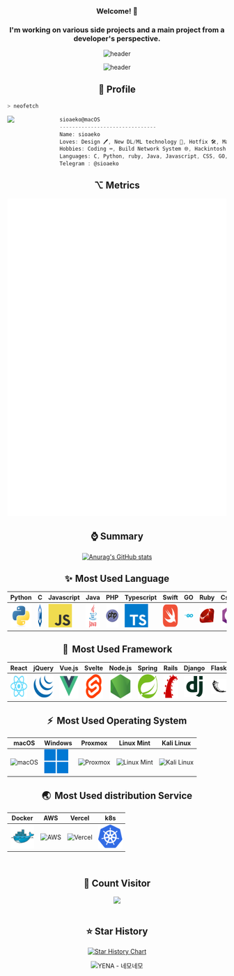 <h3 align="center">Welcome! 👋</div>
<h3 align="center">I'm working on various side projects and a main project from a developer's perspective.</h3>



<div align="center">
 
![header](https://komarev.com/ghpvc/?username=sioaeko&color=brightgreen&style=for-the-badge)

</div>



<div align="center">
 
![header](https://capsule-render.vercel.app/api?type=venom&color=gradient&height=200&section=header&text=%20&fontSize=60&fontColor=d6ace6)    

</div>


<h2 align="center">🪪 Profile</h2>

```zsh
> neofetch
```

<img align="left" src="https://github.com/user-attachments/assets/ab3da2ba-5832-4839-9a49-2ff98e9f8ff5" width="120px"/> 

```csharp
sioaeko@macOS
-------------------------------
Name: sioaeko
Loves: Design 🖊️, New DL/ML technology 🚀, Hotfix 🛠️, Mac 🖥️, AI Deeplearning
Hobbies: Coding ⌨️, Build Network System 🌐, Hackintosh 🖥️, Learning about new language 🌏
Languages: C, Python, ruby, Java, Javascript, CSS, GO, PHP, Coffeescript/Typescript, Markdown(md), Swift
Telegram : @sioaeko
```




<h2 align="center">⌥ Metrics</h2>


<p align="center"><img src="/github-metrics.svg" alt="Metrics" width="520"></p>
 
 

<h2 align="center">⌚️ Summary</h2>
<div align="center">
 
[![Anurag's GitHub stats](https://github-readme-stats.vercel.app/api?username=sioaeko)](https://github.com/anuraghazra/github-readme-stats)

</div>

<h2 align="center">✨  Most Used Language </h2>
<div align="center">
 
| Python | C | Javascript | Java | PHP | Typescript | Swift | GO | Ruby | Csharp | Rust
|----------|----------|----------|-------|-------|-------|----------|----------|----------|----------|-----------|
|  <img src="https://github.com/devicons/devicon/blob/master/icons/python/python-original.svg" title="Python"  alt="Python" width="55" height="55"/> |  <img src="https://github.com/devicons/devicon/blob/master/icons/c/c-original.svg" title="C"  alt="C" width="55" height="55"/> |  <img src="https://github.com/devicons/devicon/blob/master/icons/javascript/javascript-original.svg" title="JavaScript" alt="JavaScript" width="55" height="55"/> | <img src="https://github.com/devicons/devicon/blob/master/icons/java/java-original-wordmark.svg" title="Java" alt="Java" width="55" height="55"/> | <img src="https://github.com/devicons/devicon/blob/master/icons/php/php-original.svg" title="PHP" alt="PHP" width="55" height="55"/> | <img src="https://github.com/devicons/devicon/blob/master/icons/typescript/typescript-original.svg" title="Typescript" alt="Typescript" width="55" height="55"/> | <img src="https://github.com/devicons/devicon/blob/master/icons/swift/swift-original.svg" title="Swift" alt="Swift" width="55" height="55"/> | <img src="https://github.com/devicons/devicon/blob/master/icons/go/go-original-wordmark.svg" title="Go" alt="Go" width="55"> | <img src="https://github.com/devicons/devicon/blob/master/icons/ruby/ruby-original.svg" title="Ruby" alt="Ruby" width="55"> | <img src="https://github.com/devicons/devicon/blob/master/icons/csharp/csharp-original.svg" title="CSharp" alt="Csharp" width="55"> |  <img src="https://github.com/devicons/devicon/blob/master/icons/rust/rust-original.svg" title="Rust" alt="Rust" width="55"> |
</div>

<h2 align="center"> 🌟   Most Used Framework </h2>
<div align="center">

| React | jQuery | Vue.js | Svelte | Node.js | Spring | Rails | Django | Flask | Next.js | Express | Selenium
|----------|----------|----------|-------|----------|----------|----------|----------|----------|----------|----------|-------|
|  <img src="https://github.com/devicons/devicon/blob/master/icons/react/react-original.svg" title="React"  alt="React" width="55" height="55"/> |  <img src="https://github.com/devicons/devicon/blob/master/icons/jquery/jquery-original.svg" title="jQuery"  alt="jQuery" width="55" height="55"/> |  <img src="https://github.com/devicons/devicon/blob/master/icons/vuejs/vuejs-original.svg" title="Vue.js" alt="Vue.js" width="55" height="55"/> | <img src="https://github.com/devicons/devicon/blob/master/icons/svelte/svelte-original.svg" title="svelte" alt="svelte" width="55" height="55"/> | <img src="https://github.com/devicons/devicon/blob/master/icons/nodejs/nodejs-original.svg" title="node.js" alt="node.js" width="55" height="55"/> | <img src="https://github.com/devicons/devicon/blob/master/icons/spring/spring-original.svg" title="Spring" alt="Spring" width="55" height="55"/> | <img src="https://github.com/devicons/devicon/blob/master/icons/rails/rails-plain.svg" title="rails" alt="rails" width="55" height="55"/> | <img src="https://github.com/devicons/devicon/blob/master/icons/django/django-plain.svg" title="dj" alt="dj" width="55"> | <img src="https://github.com/devicons/devicon/blob/master/icons/flask/flask-original.svg" title="flask" alt="flask" width="55"> | <img src="https://github.com/devicons/devicon/blob/master/icons/nextjs/nextjs-original.svg" title="next.js" alt="next.js" width="55"> | <img src="https://github.com/devicons/devicon/blob/master/icons/express/express-original.svg" title="express" alt="express" width="55"> | <img src="https://github.com/devicons/devicon/blob/master/icons/selenium/selenium-original.svg" title="selenium" alt="selenium" width="55"> | 
</div>



<h2 align="center">⚡   Most Used Operating System </h2>
<div align="center">

| macOS | Windows | Proxmox | Linux Mint | Kali Linux
|----------|----------|----------|-------|----------|
|  <img src="https://upload.wikimedia.org/wikipedia/commons/thumb/3/30/MacOS_logo.svg/1200px-MacOS_logo.svg.png" title="macOS"  alt="macOS" width="55" height="55"/> |  <img src="https://github.com/devicons/devicon/blob/master/icons/windows11/windows11-original.svg" title="Windows"  alt="Windows" width="55" height="55"/> |  <img src="https://camo.githubusercontent.com/cb6c50486cf76c4a9a9a4c7811f8bf97f59f7512d11119a386021086997cae0e/68747470733a2f2f7777772e70726f786d6f782e636f6d2f696d616765732f70726f786d6f782f50726f786d6f785f73796d626f6c5f7374616e646172645f6865782e706e67" title="Proxmox" alt="Proxmox" width="55" height="55"/> | <img src="https://encrypted-tbn0.gstatic.com/images?q=tbn:ANd9GcSScaDnMUXpqVogo_sPTz7_a_pftGWFNNSo-A&s" title="Linux Mint" alt="Linux Mint" width="55" height="55"/> | <img src="https://upload.wikimedia.org/wikipedia/commons/thumb/2/2b/Kali-dragon-icon.svg/1200px-Kali-dragon-icon.svg.png" title="Kali Linux" alt="Kali Linux" width="55" height="55"/> |
</div>


<h2 align="center">🌏   Most Used distribution Service </h2>
<div align="center">

| Docker | AWS | Vercel | k8s
|----------|----------|----------|-------|
|  <img src="https://github.com/devicons/devicon/blob/master/icons/docker/docker-original.svg" title="Docker"  alt="Docker" width="55" height="55"/> |  <img src="https://uxwing.com/wp-content/themes/uxwing/download/brands-and-social-media/aws-icon.png" title="AWS"  alt="AWS" width="55" height="55"/> |  <img src="https://www.svgrepo.com/show/327408/logo-vercel.svg" title="Vercel" alt="Vercel" width="55" height="55"/> | <img src="https://github.com/devicons/devicon/blob/master/icons/kubernetes/kubernetes-original.svg" title="kubernetes" alt="kubernetes" width="55" height="55"/> | 
</div>





<br>
<div>
<h2 align="center">👀 Count Visitor </h2>
<div align="center">
<img src="https://moe-counter.glitch.me/get/@soiaeko?theme=gelbooru" />
  </div>
<br>


<h2 align="center">⭐ Star History </h2>
<div align="center">
 
[![Star History Chart](https://api.star-history.com/svg?repos=sioaeko/Hackintosh-intel-i7-10700k-Z490-Aorus-Elite-Sonoma,sioaeko/Hackintosh-i7-10700k-Z490-AORUS-Elite,sioaeko/Hackintosh-LG-Gram-13ZD940-GX70K,sioaeko/Deeptube-Youtube-Downloader,sioaeko/OpenVoiceChanger&type=Date)](https://star-history.com/#sioaeko/Hackintosh-intel-i7-10700k-Z490-Aorus-Elite-Sonoma&sioaeko/Hackintosh-i7-10700k-Z490-AORUS-Elite&sioaeko/Hackintosh-LG-Gram-13ZD940-GX70K&sioaeko/Deeptube-Youtube-Downloader&sioaeko/OpenVoiceChanger&Date)

![YENA - 네모네모](https://vinylogue-render.onrender.com/album-card?artist=YENA&album=%EB%84%A4%EB%AA%A8%EB%84%A4%EB%AA%A8)
